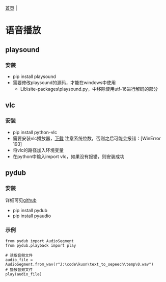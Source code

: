 [首页](../README.md) |
# 语音播放

## playsound

### 安装

* pip install playsound
* 需要修改playsound的源码，才能在windows中使用
   * Lib\site-packages\playsound.py，中移除使用utf-16进行解码的部分


## vlc

### 安装

* pip install python-vlc
* 需要安装vlc播放器，[下载](https://www.videolan.org/) 注意系统位数，否则之后可能会报错：[WinError 193]
* 将vlc的路径加入环境变量
* 在python中输入import vlc，如果没有报错，则安装成功



## pydub

### 安装
详细可见[github](https://github.com/jiaaro/pydub)

* pip install pydub
* pip install pyaudio

### 示例
```
from pydub import AudioSegment
from pydub.playback import play

# 读取音频文件
audio_file = AudioSegment.from_wav(r"J:\code\kuon\text_to_sepeech\temp\0.wav")
# 播放音频文件
play(audio_file)
```